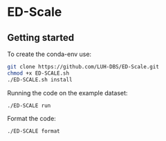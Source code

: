# ED-Scale

## Getting started

To create the conda-env use:

```bash
git clone https://github.com/LUH-DBS/ED-Scale.git
chmod +x ED-SCALE.sh
./ED-SCALE.sh install
```

Running the code on the example dataset:

`./ED-SCALE run`

Format the code:

`./ED-SCALE format`